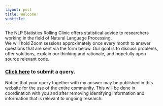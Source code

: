 ```yaml
---
layout: post
title: Welcome!
subtitle:
---
```


The NLP Statistics Rolling Clinic offers statistical advice to researchers working in the field of Natural Language Processing.  
We will hold Zoom sessions approximately once every month to answer questions that are sent via the form below. 
Our goal is to discuss problems, offer solutions, explain our thinking and rationale, and hopefully open-source relevant code. 

### [Click here](https://forms.gle/iCBe6rToC1cRhvf99) to submit a query.

Notice that your query together with my answer may be published in this website for the use of the entire community. This will be done in coordination with you and after removing identifying information and information that is relevant to ongoing research.
